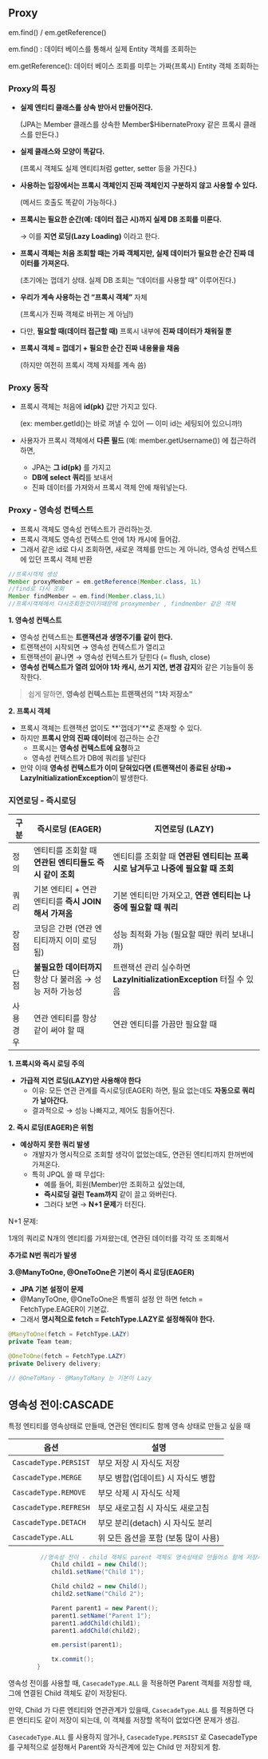 ## Proxy

em.find() / em.getReference()

em.find() : 데이터 베이스를 통해서 실제 Entity 객체를 조회하는 

em.getReference(): 데이터 베이스 조회를 미루는 가짜(프록시) Entity 객체 조회하는

### Proxy의 특징

- **실제 엔티티 클래스를 상속 받아서 만들어진다.**
    
    (JPA는 Member 클래스를 상속한 Member$HibernateProxy 같은 프록시 클래스를 만든다.)
    
- **실제 클래스와 모양이 똑같다.**
    
    (프록시 객체도 실제 엔티티처럼 getter, setter 등을 가진다.)
    
- **사용하는 입장에서는 프록시 객체인지 진짜 객체인지 구분하지 않고 사용할 수 있다.**
    
    (메서드 호출도 똑같이 가능하다.)
    
- **프록시는 필요한 순간(예: 데이터 접근 시)까지 실제 DB 조회를 미룬다.**
    
    → 이를 **지연 로딩(Lazy Loading)** 이라고 한다.
    
- **프록시 객체는 처음 조회할 때는 가짜 객체지만, 실제 데이터가 필요한 순간 진짜 데이터를 가져온다.**
    
    (초기에는 껍데기 상태. 실제 DB 조회는 “데이터를 사용할 때” 이루어진다.)
    
- **우리가 계속 사용하는 건 “프록시 객체”** 자체
    
    (프록시가 진짜 객체로 바뀌는 게 아님!)
    
- 다만, **필요할 때(데이터 접근할 때)** 프록시 내부에 **진짜 데이터가 채워질 뿐**
- **프록시 객체 = 껍데기 + 필요한 순간 진짜 내용물을 채움**
    
    (하지만 여전히 프록시 객체 자체를 계속 씀)
    

### Proxy 동작

- 프록시 객체는 처음에 **id(pk)** 값만 가지고 있다.
    
    (ex: member.getId()는 바로 꺼낼 수 있어 — 이미 id는 세팅되어 있으니까!)
    
- 사용자가 프록시 객체에서 **다른 필드** (예: member.getUsername()) 에 접근하려 하면,
    - JPA는 **그 id(pk)** 를 가지고
    - **DB에 select 쿼리**를 보내서
    - 진짜 데이터를 가져와서 프록시 객체 안에 채워넣는다.

### Proxy - 영속성 컨텍스트

- 프록시 객체도 영속성 컨텍스트가 관리하는것.
- 프록시 객체도 영속성 컨텍스트 안에 1차 캐시에 들어감.
- 그래서 같은 id로 다시 조회하면, 새로운 객체를 만드는 게 아니라, 영속성 컨텍스트에 있던 프록시 객체 반환

```java
//프록시객체 생성
Member proxyMember = em.getReference(Member.class, 1L) 
//find로 다시 조회
Member findMember = em.find(Member.class,1L) 
//프록시객체에서 다시조회한것이기때문에 proxymember , findmember 같은 객체
```

**1. 영속성 컨텍스트**

- 영속성 컨텍스트는 **트랜잭션과 생명주기를 같이 한다.**
- 트랜잭션이 시작되면 → 영속성 컨텍스트가 열리고
- 트랜잭션이 끝나면 → 영속성 컨텍스트가 닫힌다 (= flush, close)
- **영속성 컨텍스트가 열려 있어야 1차 캐시, 쓰기 지연, 변경 감지**와 같은 기능들이 동작한다.

> 쉽게 말하면, **영속성 컨텍스트는 트랜잭션의 "1차 저장소"**
> 

**2. 프록시 객체**

- 프록시 객체는 트랜잭션 없이도 **'껍데기'**로 존재할 수 있다.
- 하지만 **프록시 안의 진짜 데이터**에 접근하는 순간
    - 프록시는 **영속성 컨텍스트에 요청**하고
    - 영속성 컨텍스트가 DB에 쿼리를 날린다
- 만약 이때 **영속성 컨텍스트가 이미 닫혀있다면 (트랜잭션이 종료된 상태)**➔ **LazyInitializationException**이 발생한다.

### 지연로딩 - 즉시로딩

| **구분** | **즉시로딩 (EAGER)** | **지연로딩 (LAZY)** |
| --- | --- | --- |
| 정의 | 엔티티를 조회할 때 **연관된 엔티티들도 즉시 같이 조회** | 엔티티를 조회할 때 **연관된 엔티티는 프록시로 남겨두고 나중에 필요할 때 조회** |
| 쿼리 | 기본 엔티티 + 연관 엔티티를 **즉시 JOIN 해서 가져옴** | 기본 엔티티만 가져오고, **연관 엔티티는 나중에 필요할 때 쿼리** |
| 장점 | 코딩은 간편 (연관 엔티티까지 이미 로딩됨) | 성능 최적화 가능 (필요할 때만 쿼리 보내니까) |
| 단점 | **불필요한 데이터까지** 항상 다 불러옴 → 성능 저하 가능성 | 트랜잭션 관리 실수하면 **LazyInitializationException** 터질 수 있음 |
| 사용 경우 | 연관 엔티티를 항상 같이 써야 할 때 | 연관 엔티티를 가끔만 필요할 때 |

**1. 프록시와 즉시 로딩 주의**

- **가급적 지연 로딩(LAZY)만 사용해야 한다**
    - 이유: 모든 연관 관계를 즉시로딩(EAGER) 하면, 필요 없는데도 **자동으로 쿼리가 날아간다.**
    - 결과적으로 → 성능 나빠지고, 제어도 힘들어진다.

**2. 즉시 로딩(EAGER)은 위험**

- **예상하지 못한 쿼리 발생**
    - 개발자가 명시적으로 조회할 생각이 없었는데도, 연관된 엔티티까지 한꺼번에 가져온다.
    - 특히 JPQL 쓸 때 무섭다:
        - 예를 들어, 회원(Member)만 조회하고 싶었는데,
        - **즉시로딩 걸린 Team까지** 같이 끌고 와버린다.
        - 그러다 보면 → **N+1 문제**가 터진다.

N+1 문제:

1개의 쿼리로 N개의 엔티티를 가져왔는데, 연관된 데이터를 각각 또 조회해서

**추가로 N번 쿼리가 발생**

**3.@ManyToOne, @OneToOne은 기본이 즉시 로딩(EAGER)**

- **JPA 기본 설정이 문제**
- @ManyToOne, @OneToOne은 특별히 설정 안 하면 fetch = FetchType.EAGER이 기본값.
- 그래서 **명시적으로 fetch = FetchType.LAZY로 설정해줘야 한다.**

```java
@ManyToOne(fetch = FetchType.LAZY)
private Team team;

@OneToOne(fetch = FetchType.LAZY)
private Delivery delivery;

// @OneToMany - @ManyToMany 는 기본이 Lazy
```

## 영속성 전이:CASCADE

특정 엔티티를 영속상태로 만들때, 연관된 엔티티도 함께 영속 상태로 만들고 싶을 때

| 옵션 | 설명 |
| --- | --- |
| `CascadeType.PERSIST` | 부모 저장 시 자식도 저장 |
| `CascadeType.MERGE` | 부모 병합(업데이트) 시 자식도 병합 |
| `CascadeType.REMOVE` | 부모 삭제 시 자식도 삭제 |
| `CascadeType.REFRESH` | 부모 새로고침 시 자식도 새로고침 |
| `CascadeType.DETACH` | 부모 분리(detach) 시 자식도 분리 |
| `CascadeType.ALL` | 위 모든 옵션을 포함 (보통 많이 사용) |

```java
         //영속성 전이 - child 객체도 parent 객체도 영속상태로 만들어소 함께 저장시킬때
            Child child1 = new Child();
            child1.setName("Child 1");

            Child child2 = new Child();
            child2.setName("Child 2");

            Parent parent1 = new Parent();
            parent1.setName("Parent 1");
            parent1.addChild(child1);
            parent1.addChild(child2);

            em.persist(parent1);

            tx.commit();
        }
```

영속성 전이를 사용할 때, `CasecadeType.ALL` 을 적용하면 Parent 객체를 저장할 때, 그에 연결된 Child 객체도 같이 저장된다. 

만약, Child 가 다른 엔티티와 연관관계가 있을때, `CasecadeType.ALL` 를 적용하면 다른 엔티티도 같이 저장이 되는데, 이 객체를 저장할 목적이 없었다면 문제가 생김.

 `CasecadeType.ALL` 를 사용하지 않거나,  `CasecadeType.PERSIST` 로 CasecadeType를 구체적으로 설정해서 Parent와 자식관계에 있는 Child 만 저장되게 함.